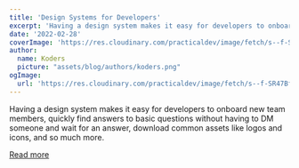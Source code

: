 ```yaml
---
title: 'Design Systems for Developers'
excerpt: 'Having a design system makes it easy for developers to onboard new team members, quickly find answers to basic questions without having to DM someone and wait for an answer, download common assets like logos and icons, and so much more.'
date: '2022-02-28'
coverImage: 'https://res.cloudinary.com/practicaldev/image/fetch/s--f-SR47Bf--/c_imagga_scale,f_auto,fl_progressive,h_420,q_auto,w_1000/https://dev-to-uploads.s3.amazonaws.com/uploads/articles/n37rgl1hz41sm0b0cg0g.png'
author:
  name: Koders
  picture: "assets/blog/authors/koders.png"
ogImage:
  url: 'https://res.cloudinary.com/practicaldev/image/fetch/s--f-SR47Bf--/c_imagga_scale,f_auto,fl_progressive,h_420,q_auto,w_1000/https://dev-to-uploads.s3.amazonaws.com/uploads/articles/n37rgl1hz41sm0b0cg0g.png'
---
```


Having a design system makes it easy for developers to onboard new team members, quickly find answers to basic questions without having to DM someone and wait for an answer, download common assets like logos and icons, and so much more.

[Read more](https://dev.to/kathryngrayson/design-systems-for-developers-5efi)
